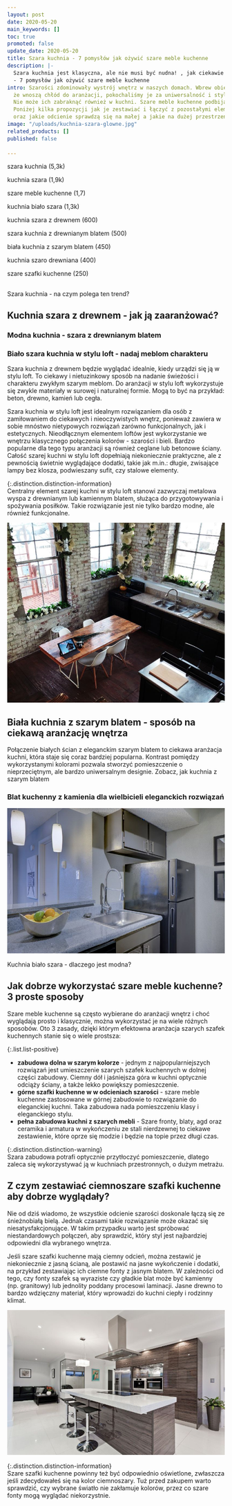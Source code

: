 ```yaml
---
layout: post
date: 2020-05-20
main_keywords: []
toc: true
promoted: false
update_date: 2020-05-20
title: Szara kuchnia - 7 pomysłów jak ożywić szare meble kuchenne
description: |-
  Szara kuchnia jest klasyczna, ale nie musi być nudna! , jak ciekawie ją zaaranżować? Sprawdź, jak w prosty sposób możesz ożywić swoje szare meble kuchenne.
  - 7 pomysłów jak ożywić szare meble kuchenne
intro: Szarości zdominowały wystrój wnętrz w naszych domach. Wbrew obiegowej opini,
  że wnoszą chłód do aranżacji, pokochaliśmy je za uniwersalność i stylowy wygląd.
  Nie może ich zabraknąć również w kuchni. Szare meble kuchenne podbijają nasze serca.
  Poniżej kilka propozycji jak je zestawiać i łączyć z pozostałymi elementami w kuchni
  oraz jakie odcienie sprawdzą się na małej a jakie na dużej przestrzeni.
image: "/uploads/kuchnia-szara-glowne.jpg"
related_products: []
published: false

---
```

szara kuchnia (5,3k)

kuchnia szara (1,9k)

szare meble kuchenne (1,7)

kuchnia biało szara (1,3k)

kuchnia szara z drewnem (600)

szara kuchnia z drewnianym blatem (500)

biała kuchnia z szarym blatem (450)

kuchnia szaro drewniana (400)

szare szafki kuchenne (250)

##   
Szara kuchnia - na czym polega ten trend?

## Kuchnia szara z drewnem - jak ją zaaranżować?

### Modna kuchnia - szara z drewnianym blatem

### Biało szara kuchnia w stylu loft - nadaj meblom charakteru

Szara kuchnia z drewnem będzie wyglądać idealnie, kiedy urządzi się ją w stylu loft. To ciekawy i nietuzinkowy sposób na nadanie świeżości i charakteru zwykłym szarym meblom. Do aranżacji w stylu loft wykorzystuje się zwykle materiały w surowej i naturalnej formie. Mogą to być na przykład: beton, drewno, kamień lub cegła. 

Szara kuchnia w stylu loft jest idealnym rozwiązaniem dla osób z zamiłowaniem do ciekawych i nieoczywistych wnętrz, ponieważ zawiera w sobie mnóstwo nietypowych rozwiązań zarówno funkcjonalnych, jak i estetycznych. Nieodłącznym elementem loftów jest wykorzystanie we wnętrzu klasycznego połączenia kolorów - szarości i bieli. Bardzo popularne dla tego typu aranżacji są również ceglane lub betonowe ściany. Całość szarej kuchni w stylu loft dopełniają niekoniecznie praktyczne, ale z pewnością świetnie wyglądające dodatki, takie jak m.in.: długie, zwisające lampy bez klosza, podwieszany sufit, czy stalowe elementy. 

{:.distinction.distinction-information}  
Centralny element szarej kuchni w stylu loft stanowi zazwyczaj metalowa wyspa z drewnianym lub kamiennym blatem, służąca do przygotowywania i spożywania posiłków. Takie rozwiązanie jest nie tylko bardzo modne, ale również funkcjonalne.

![](/uploads/kuchnia-w-stylu-loft.jpg)

## Biała kuchnia z szarym blatem - sposób na ciekawą aranżację wnętrza

Połączenie białych ścian z eleganckim szarym blatem to ciekawa aranżacja kuchni, która staje się coraz bardziej popularna. Kontrast pomiędzy wykorzystanymi kolorami pozwala stworzyć pomieszczenie o nieprzeciętnym, ale bardzo uniwersalnym designie. Zobacz, jak kuchnia z szarym blatem

### Blat kuchenny z kamienia dla wielbicieli eleganckich rozwiązań

![](/uploads/szara-kuchnia-blat-z-kamienia.jpg)

Kuchnia biało szara - dlaczego jest modna?

## Jak dobrze wykorzystać szare meble kuchenne? 3 proste sposoby

Szare meble kuchenne są często wybierane do aranżacji wnętrz i choć wyglądają prosto i klasycznie, można wykorzystać je na wiele różnych sposobów. Oto 3 zasady, dzięki którym efektowna aranżacja szarych szafek kuchennych stanie się o wiele prostsza:

{:.list.list-positive}

* **zabudowa dolna w szarym kolorze** - jednym z najpopularniejszych rozwiązań jest umieszczenie szarych szafek kuchennych w dolnej części zabudowy. Ciemny dół i jaśniejsza góra w kuchni optycznie odciąży ściany, a także lekko powiększy pomieszczenie.
* **górne szafki kuchenne w w odcieniach szarości** - szare meble kuchenne zastosowane w górnej zabudowie to rozwiązanie do eleganckiej kuchni. Taka zabudowa nada pomieszczeniu klasy i eleganckiego stylu.
* **pełna zabudowa kuchni z szarych mebli** - Szare fronty, blaty, agd oraz ceramika i armatura w wykończeniu ze stali nierdzewnej to ciekawe zestawienie, które oprze się modzie i będzie na topie przez długi czas.

{:.distinction.distinction-warning}  
Szara zabudowa potrafi optycznie przytłoczyć pomieszczenie, dlatego zaleca się wykorzystywać ją w kuchniach przestronnych, o dużym metrażu.

## Z czym zestawiać ciemnoszare szafki kuchenne aby dobrze wyglądały?

Nie od dziś wiadomo, że wszystkie odcienie szarości doskonale łączą się ze śnieżnobiałą bielą. Jednak czasami takie rozwiązanie może okazać się niesatysfakcjonujące. W takim przypadku warto jest spróbować niestandardowych połączeń, aby sprawdzić, który styl jest najbardziej odpowiedni dla wybranego wnętrza.

Jeśli szare szafki kuchenne mają ciemny odcień, można zestawić je niekoniecznie z jasną ścianą, ale postawić na jasne wykończenie i dodatki, na przykład zestawiając ich ciemne fonty z jasnym blatem. W zależności od tego, czy fonty szafek są wyraziste czy gładkie blat może być kamienny (np. granitowy) lub jednolity poddany procesowi laminacji. Jasne drewno to bardzo wdzięczny materiał, który wprowadzi do kuchni ciepły i rodzinny klimat.

![](/uploads/szara-kuchnia-glowne.jpg)

{:.distinction.distinction-information}  
Szare szafki kuchenne powinny też być odpowiednio oświetlone, zwłaszcza jeśli zdecydowałeś się na kolor ciemnoszary. Tuż przed zakupem warto sprawdzić, czy wybrane światło nie zakłamuje kolorów, przez co szare fonty mogą wyglądać niekorzystnie.
